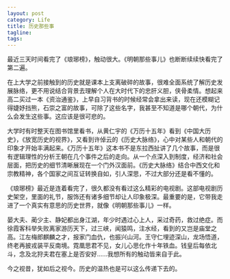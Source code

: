 ```yaml
---
layout: post
category: Life
title: 历史那些事
tagline:
tags: 
---
```


最近三天时间看完了《琅琊榜》，触动很大。《明朝那些事儿》也断断续续快看完了第二遍。

在上大学之前接触到的历史就是课本上支离破碎的故事，很难全面系统了解历史发展脉络，更不用说结合背景去理解个人在大时代下的忠肝义胆，侠骨柔情。想起来高二买过一本《资治通鉴》，上早自习背书的时候经常会拿出来读，现在还模糊记得婕妤挡熊，石崇之富的故事，可除了这些名字，我甚至不知道是哪个朝代，为什么会发生这些事。这应该是很可悲的。

大学时有时整天在图书馆里看书，从黄仁宇的《万历十五年》看到《中国大历史》，《放宽历史的视界》，又看到许倬云的《历史大脉络》，心中对某些人和朝代的印象才开始丰满起来。《万历十五年》这本书不是东拉西扯讲了几个故事，而是很有逻辑理性的分析王朝在几个事件之后的走向。从一个点深入到制度，经济和社会层面，把历史的细节清晰展现在一个门外汉面前。《历史大脉络》结合中西文化和宗教精神，各个国家之间互证转换自如，引人深思，不过大部分还是看不懂的。

《琅琊榜》最近是连着看完了，很久都没有看过这么精彩的电视剧。这部电视剧历史架空，里面的礼节，服饰还有诸多细节却让人印象极深。最重要的是，它带我走进了一个真实有意思的历史世界，就像《明朝那些事儿》一样。

晏大夫、蔺少主、静妃都出身江湖，年少时遇过心上人，采过奇药，救过绝症。而徐霞客科举失败离家游历天下，过三峡，闻猿鸣，注水经，看到的又岂是庙堂之高。江左梅郎麒麟之才，报家门血仇，也振兴山河。王守仁埋迹深山，龙场悟道，终老再披戎装平反南境。霓凰思君不见，女儿心思化作十年铁血。钱皇后每依北斗，念及北狩夫君在塞上是否安好......我想所有的触动皆来自于此。

今之视昔，犹如后之视今。历史的温热也是可以这么传递下去的。

